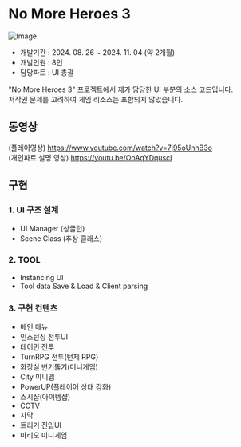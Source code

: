 # No More Heroes 3
![Image](https://github.com/user-attachments/assets/fd91eef4-c977-4de0-84ba-5907a20099e1)
* 개발기간 : 2024. 08. 26 ~ 2024. 11. 04 (약 2개월)
* 개발인원 : 8인
* 담당파트 : UI 총괄

"No More Heroes 3" 프로젝트에서 제가 담당한 UI 부분의 소스 코드입니다.  
저작권 문제를 고려하여 게임 리소스는 포함되지 않았습니다.

## 동영상
(플레이영상) https://www.youtube.com/watch?v=7j95oUnhB3o  
(개인파트 설명 영상) https://youtu.be/OoAqYDquscI 

## 구현
### 1. UI 구조 설계
* UI Manager (싱글턴)
* Scene Class (추상 클래스)

### 2. TOOL

* Instancing UI 
* Tool data Save & Load & Client parsing


### 3. 구현 컨텐츠
* 메인 메뉴
* 인스턴싱 전투UI
* 데이먼 전투
* TurnRPG 전투(턴제 RPG)
* 화장실 변기뚫기(미니게임)
* City 미니맵
* PowerUP(플레이어 상태 강화)
* 스시샵(아이템샵)
* CCTV
* 자막
* 트리거 진입UI
* 마리오 미니게임
